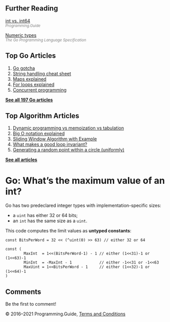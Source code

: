 <span class="underline"></span>

<span class="underline"></span>

Further Reading
---------------

[int vs. int64](int-vs-int64.html)  
<span style="color: grey; font-style: italic; font-size: smaller">Programming.Guide</span>

[Numeric types](https://golang.org/ref/spec#Numeric_types)  
<span style="color: grey; font-style: italic; font-size: smaller">The Go Programming Language Specification</span>

Top Go Articles
---------------

1.  [Go gotcha](go-gotcha.html)
2.  [String handling cheat sheet](string-functions-reference-cheat-sheet.html)
3.  [Maps explained](maps-explained.html)
4.  [For loops explained](for-loop.html)
5.  [Concurrent programming](go-concurrency-tutorial.html)

[**See all 197 Go articles**](index.html)

<span class="underline"></span>

Top Algorithm Articles
----------------------

1.  [Dynamic programming vs memoization vs tabulation](../dynamic-programming-vs-memoization-vs-tabulation.html)
2.  [Big O notation explained](../big-o-notation-explained.html)
3.  [Sliding Window Algorithm with Example](../sliding-window-example.html)
4.  [What makes a good loop invariant?](../what-makes-a-good-loop-invariant.html)
5.  [Generating a random point within a circle (uniformly)](../random-point-within-circle.html)

[**See all articles**](../index.html)

Go: What’s the maximum value of an int?
=======================================

Go has two predeclared integer types with implementation-specific sizes:

-   a `uint` has either 32 or 64 bits;
-   an `int` has the same size as a `uint`.

This code computes the limit values as **untyped constants**:

    const BitsPerWord = 32 << (^uint(0) >> 63) // either 32 or 64

    const (
            MaxInt  = 1<<(BitsPerWord-1) - 1 // either (1<<31)-1 or (1<<63)-1
            MinInt  = -MaxInt - 1            // either -1<<31 or -1<<63
            MaxUint = 1<<BitsPerWord - 1     // either (1<<32)-1 or (1<<64)-1
    )

Comments
--------

Be the first to comment!

© 2016–2021 Programming.Guide, [Terms and Conditions](../terms-and-conditions.html)
